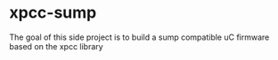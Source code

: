 xpcc-sump
=========

The goal of this side project is to build a sump compatible uC firmware based on the xpcc library
